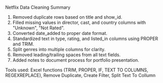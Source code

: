Netflix Data Cleaning Summary

1. Removed duplicate rows based on title and show_id.
2. Filled missing values in director, cast, and country columns with "Unknown", "Not Rated".
3. Converted date_added to proper date format.
4. Standardized text in type, rating, and listed_in columns using PROPER and TRIM.
5. Split genres into multiple columns for clarity.
6. Removed leading/trailing spaces from all text fields.
7. Added notes to document process for portfolio presentation.

Tools used: Excel functions (TRIM, PROPER, IF, TEXT TO COLUMNS, REGEXREPLACE), Remove Duplicate, Create Filter, Split Text To Collumn
